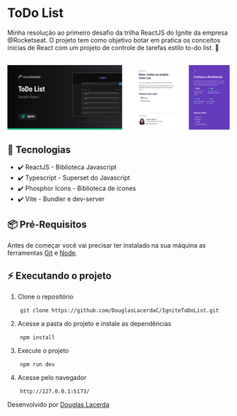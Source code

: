 # ToDo List
Minha resolução ao primeiro desafio da trilha ReactJS do Ignite da empresa @Rocketseat. O projeto tem como objetivo botar em pratica os conceitos inicias de React com um projeto de controle de tarefas estilo to-do list. :rocket:<br><br>

![Screenshot](./public/preview.png)

## 🚀 Tecnologias
- ✔️ ReactJS - Biblioteca Javascript
- ✔️ Typescript - Superset do Javascript
- ✔️ Phosphor Icons - Biblioteca de ícones
- ✔️ Vite - Bundler e dev-server

## 📦️ Pré-Requisitos
Antes de começar você vai precisar ter instalado na sua máquina as ferramentas [Git](https://git-scm.com/) e [Node](https://nodejs.org/en/download/).

## ⚡ Executando o projeto
1. Clone o repositório
```
    git clone https://github.com/DouglasLacerdaC/IgniteToDoList.git
```
2. Acesse a pasta do projeto e instale as dependências
```
    npm install
```
3. Execute o projeto
```
    npm run dev
```
4. Acesse pelo navegador
```
    http://127.0.0.1:5173/
```

Desenvolvido por [Douglas Lacerda](https://www.linkedin.com/in/douglas-lacerda-da-conceicao/)
